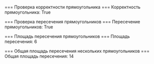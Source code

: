 === Проверка корректности прямоугольника ===
Корректность прямоугольника: True

=== Проверка пересечения прямоугольников ===
Пересечение прямоугольников: True

=== Площадь пересечения прямоугольников ===
Площадь пересечения: 6

=== Общая площадь пересечения нескольких прямоугольников ===
Общая площадь пересечения: 14